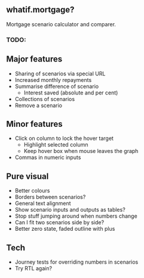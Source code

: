 ## whatif.mortgage?

Mortgage scenario calculator and comparer.

### TODO:

## Major features

- Sharing of scenarios via special URL
- Increased monthly repayments
- Summarise difference of scenario
  - Interest saved (absolute and per cent)
- Collections of scenarios
- Remove a scenario

## Minor features

- Click on column to lock the hover target
  - Highlight selected column
  - Keep hover box when mouse leaves the graph
- Commas in numeric inputs

## Pure visual

- Better colours
- Borders between scenarios?
- General text alignment
- Show scenario inputs and outputs as tables?
- Stop stuff jumping around when numbers change
- Can I fit two scenarios side by side?
- Better zero state, faded outline with plus

## Tech

- Journey tests for overriding numbers in scenarios
- Try RTL again?
